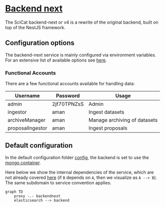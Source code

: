 # [Backend next](https://github.com/SciCatProject/scicat-backend-next)

The SciCat backend-next or v4 is a rewrite of the original backend, built on top of the NestJS framework.

## Configuration options

The backend-next service is mainly configured via environment variables. For an extensive list of available options see [here](https://github.com/SciCatProject/scicat-backend-next/blob/master/README.md).

### Functional Accounts

There are a few functional accounts available for handling data:

| Username         | Password    | Usage                        |
| ---------------- | ----------- | ---------------------------- |
| admin            | 2jf70TPNZsS | Admin                        |
| ingestor         | aman        | Ingest datasets              |
| archiveManager   | aman        | Manage archiving of datasets |
| proposalIngestor | aman        | Ingest proposals             |

## Default configuration

In the default configuration folder [config](./config), the backend is set to use the [mongo container](../mongodb/).

Here below we show the internal dependencies of the service, which are not already covered [here](./README.md) (if `B` depends on `A`, then we visualize as `A --> B`). The same subdomain to service convention applies.

```mermaid
graph TD   
    proxy -.- backendnext
    elasticsearch --> backend
```